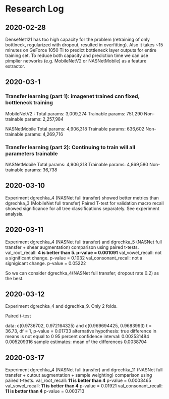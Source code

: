 # Research Log

## 2020-02-28

DenseNet121 has too high capacity for the problem (retraining of only bottlneck, regularized with dropout, resulted in overfitting). Also it takes ~15 minutes on GeForce 1050 Ti to predict bottleneck layer outputs for entire training set. To reduce both capacity and prediction time we can use pimplier networks (e.g. MobileNetV2 or NASNetMobile) as a feature extractor.

## 2020-03-1

### Transfer learning (part 1): imagenet trained cnn fixed, bottleneck training

MobileNetV2 :
Total params: 3,009,274
Trainable params: 751,290
Non-trainable params: 2,257,984

NASNetMobile
Total params: 4,906,318
Trainable params: 636,602
Non-trainable params: 4,269,716

### Transfer learning (part 2): Continuing to train will all parameters trainable

NASNetMobile
Total params: 4,906,318
Trainable params: 4,869,580
Non-trainable params: 36,738

## 2020-03-10

Experiment dgrechka_4 (NASNet full transfer) showed better metrics than dgrechka_3 (MobileNet full transfer)
Paired T-test for validation macro recall showed significance for all tree classifications separately.
See experiment analysis.

## 2020-03-11

Experiment dgrechka_4 (NASNet full transfer) and dgrechka_5 (NASNet full transfer + shear augmentation) comparison using paired t-tests.
val_root_recall:        **4 is better than 5.    p-value = 0.001091**
val_vowel_recall:       not a significant change.   p-value = 0.1032
val_consonant_recall:   not a signigicant change.   p-value = 0.05222

So we can consider dgrechka_4(NASNet full transfer; dropout rate 0.2) as the best.

## 2020-03-12

Experiment dgrechka_4 and dgrechka_9. Only 2 folds.

Paired t-test

data:  c(0.9736702, 0.972164325) and c(0.969694425, 0.9683993)
t = 36.73, df = 1, p-value = 0.01733
alternative hypothesis: true difference in means is not equal to 0
95 percent confidence interval:
 0.002531484 0.005209316
sample estimates:
mean of the differences 
              0.0038704

## 2020-03-17

Experiment dgrechka_4 (NASNet full transfer) and dgrechka_11 (NASNet full transfer + cutout augmentation + sample weighting) comparison using paired t-tests.
val_root_recall:        **11 is better than 4**     p-value = 0.0003465
val_vowel_recall:       **11 is better than 4**     p-value = 0.01921
val_consonant_recall:   **11 is better than 4**     p-value = 0.003713
